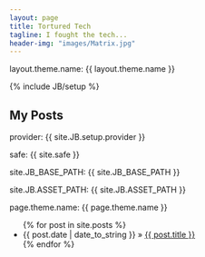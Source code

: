```yaml
---
layout: page
title: Tortured Tech
tagline: I fought the tech...
header-img: "images/Matrix.jpg"
---
```


layout.theme.name: {{ layout.theme.name }}

{% include JB/setup %}

## My Posts

provider: {{ site.JB.setup.provider }}

safe: {{ site.safe }}

site.JB_BASE_PATH: {{ site.JB_BASE_PATH }}

site.JB.ASSET_PATH: {{ site.JB.ASSET_PATH }}


page.theme.name: {{ page.theme.name }}

<ul class="posts">
  {% for post in site.posts %}
    <li><span>{{ post.date | date_to_string }}</span> &raquo; <a href="{{ BASE_PATH }}{{ post.url }}">{{ post.title }}</a></li>
  {% endfor %}
</ul>

